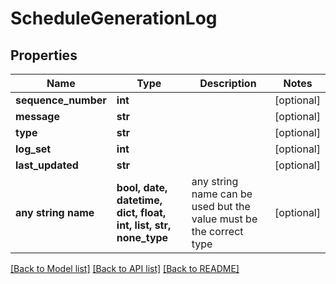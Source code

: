 # ScheduleGenerationLog


## Properties
Name | Type | Description | Notes
------------ | ------------- | ------------- | -------------
**sequence_number** | **int** |  | [optional] 
**message** | **str** |  | [optional] 
**type** | **str** |  | [optional] 
**log_set** | **int** |  | [optional] 
**last_updated** | **str** |  | [optional] 
**any string name** | **bool, date, datetime, dict, float, int, list, str, none_type** | any string name can be used but the value must be the correct type | [optional]

[[Back to Model list]](../README.md#documentation-for-models) [[Back to API list]](../README.md#documentation-for-api-endpoints) [[Back to README]](../README.md)


